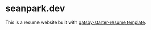 # seanpark.dev

This is a resume website built with [gatsby-starter-resume template](https://github.com/anubhavsrivastava/gatsby-starter-resume/).